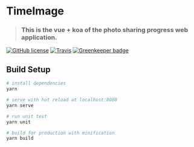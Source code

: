 # TimeImage
> ### This is the vue + koa of the photo sharing progress web application.

[![GitHub license](https://img.shields.io/github/license/mutoe/pic.svg?style=flat-square)](https://github.com/mutoe/pic/blob/master/LICENSE)
[![Travis](https://img.shields.io/travis/mutoe/pic.svg?style=flat-square)](https://www.travis-ci.org/mutoe/pic) [![Greenkeeper badge](https://badges.greenkeeper.io/mutoe/pic.svg)](https://greenkeeper.io/)


## Build Setup

``` bash
# install dependencies
yarn

# serve with hot reload at localhost:8080
yarn serve

# run unit test
yarn unit

# build for production with minification
yarn build
```
